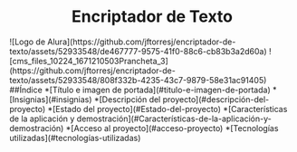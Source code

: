<h1 align="center">Encriptador de Texto</h1>
![Logo de Alura](https://github.com/jftorresj/encriptador-de-texto/assets/52933548/de467777-9575-41f0-88c6-cb83b3a2d60a)
![cms_files_10224_1671210503Prancheta_3](https://github.com/jftorresj/encriptador-de-texto/assets/52933548/808f332b-4235-43c7-9879-58e31ac91405)
##Índice
*[Título e imagen de portada](#titulo-e-imagen-de-portada)
*[Insignias](#insignias)
*[Descripción del proyecto](#descripción-del-proyecto)
*[Estado del proyecto](#Estado-del-proyecto)
*[Características de la aplicación y demostración](#Características-de-la-aplicación-y-demostración)
*[Acceso al proyecto](#acceso-proyecto)
*[Tecnologías utilizadas](#tecnologías-utilizadas)
